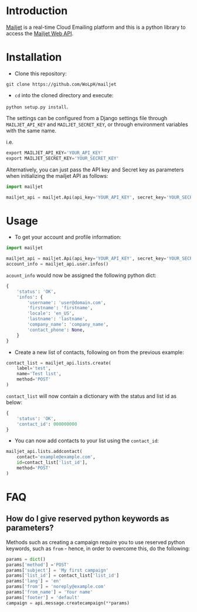 Introduction
============

[Mailjet](http://www.mailjet.com) is a real-time Cloud Emailing platform and this is a python library to access the [Mailjet Web API](https://mailjet.com/docs/api).

Installation
============

* Clone this repository:

`git clone https://github.com/WoLpH/mailjet`

* `cd` into the cloned directory and execute:

`python setup.py install`.

The settings can be configured from a Django settings file through
`MAILJET_API_KEY` and `MAILJET_SECRET_KEY`, or through environment variables with the same name.

i.e.

```py
export MAILJET_API_KEY='YOUR_API_KEY'
export MAILJET_SECRET_KEY='YOUR_SECRET_KEY'
```

Alternatively, you can just pass the API key and Secret key as parameters when initializing the mailjet API as follows:

```py
import mailjet

mailjet_api = mailjet.Api(api_key='YOUR_API_KEY', secret_key='YOUR_SECRET_KEY')
```

Usage
=====

* To get your account and profile information:

```py
import mailjet

mailjet_api = mailjet.Api(api_key='YOUR_API_KEY', secret_key='YOUR_SECRET_KEY')
account_info = mailjet_api.user.infos()
```

`acount_info` would now be assigned the following python dict:

```py
{
    'status': 'OK',
    'infos': {
        'username': 'user@domain.com',
        'firstname': 'firstname',
        'locale': 'en_US',
        'lastname': 'lastname',
        'company_name': 'company_name',
        'contact_phone': None,
    }
}
```

* Create a new list of contacts, following on from the previous example:

```py
contact_list = mailjet_api.lists.create(
    label='test',
    name='Test list',
    method='POST'
)
```

`contact_list` will now contain a dictionary with the status and list id as below:

```py
{
    'status': 'OK',
    'contact_id': 000000000
}
```

* You can now add contacts to your list using the `contact_id`:

```py
mailjet_api.lists.addcontact(
    contact='example@example.com',
    id=contact_list['list_id'],
    method='POST'
)
```

FAQ
======================================================

How do I give reserved python keywords as parameters?
------------------------------------------------------

Methods such as creating a campaign require you to use reserved python keywords, such as `from` - hence, in order to overcome this, do the following:

```py
params = dict()
params['method'] ='POST'
params['subject'] = 'My first campaign'
params['list_id'] = contact_list['list_id']
params['lang'] = 'en'
params['from'] = 'noreply@example.com'
params['from_name'] = 'Your name'
params['footer'] = 'default'
campaign = api.message.createcampaign(**params)
```
